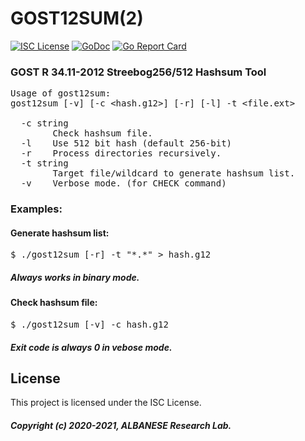 # GOST12SUM(2)
[![ISC License](http://img.shields.io/badge/license-ISC-blue.svg)](https://github.com/pedroalbanese/gost12sum/blob/master/LICENSE.md) 
[![GoDoc](https://godoc.org/github.com/pedroalbanese/gost12sum?status.png)](http://godoc.org/github.com/pedroalbanese/gost12sum)
[![Go Report Card](https://goreportcard.com/badge/github.com/pedroalbanese/gost12sum)](https://goreportcard.com/report/github.com/pedroalbanese/gost12sum)
### GOST R 34.11-2012 Streebog256/512 Hashsum Tool
<pre>
Usage of gost12sum:
gost12sum [-v] [-c &lt;hash.g12&gt;] [-r] [-l] -t &lt;file.ext&gt;

  -c string
        Check hashsum file.
  -l    Use 512 bit hash (default 256-bit)
  -r    Process directories recursively.
  -t string
        Target file/wildcard to generate hashsum list.
  -v    Verbose mode. (for CHECK command)</pre>

### Examples:

#### Generate hashsum list:
<pre>
$ ./gost12sum [-r] -t "*.*" > hash.g12
</pre>
##### Always works in binary mode. 

#### Check hashsum file:
<pre>
$ ./gost12sum [-v] -c hash.g12
</pre>
##### Exit code is always 0 in vebose mode. 

## License

This project is licensed under the ISC License.
##### Copyright (c) 2020-2021, ALBANESE Research Lab.
